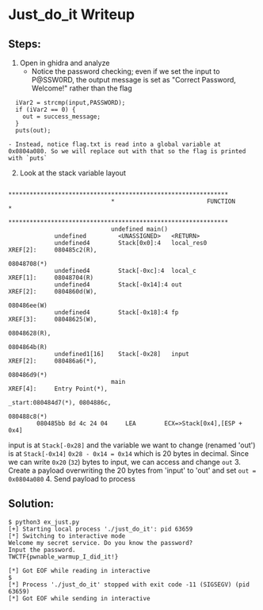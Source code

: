 # Just_do_it Writeup

## Steps:
1. Open in ghidra and analyze
    - Notice the password checking; even if we set the input to P@SSW0RD, the output message is set as "Correct Password, Welcome!" rather than the flag
```
  iVar2 = strcmp(input,PASSWORD);
  if (iVar2 == 0) {
    out = success_message;
  }
  puts(out);

```
    - Instead, notice flag.txt is read into a global variable at 0x0804a080. So we will replace out with that so the flag is printed with `puts`
2. Look at the stack variable layout

```
                             **************************************************************
                             *                          FUNCTION                          *
                             **************************************************************
                             undefined main()
             undefined         <UNASSIGNED>   <RETURN>
             undefined4        Stack[0x0]:4   local_res0                              XREF[2]:     080485c2(R), 
                                                                                                   08048708(*)  
             undefined4        Stack[-0xc]:4  local_c                                 XREF[1]:     08048704(R)  
             undefined4        Stack[-0x14]:4 out                                     XREF[2]:     0804860d(W), 
                                                                                                   080486ee(W)  
             undefined4        Stack[-0x18]:4 fp                                      XREF[3]:     08048625(W), 
                                                                                                   08048628(R), 
                                                                                                   0804864b(R)  
             undefined1[16]    Stack[-0x28]   input                                   XREF[2]:     080486a6(*), 
                                                                                                   080486d9(*)  
                             main                                            XREF[4]:     Entry Point(*), 
                                                                                          _start:080484d7(*), 0804886c, 
                                                                                          080488c8(*)  
        080485bb 8d 4c 24 04     LEA        ECX=>Stack[0x4],[ESP + 0x4]

```
input is at `Stack[-0x28]` and the variable we want to change (renamed 'out') is at `Stack[-0x14]`
`0x28 - 0x14 = 0x14` which is 20 bytes in decimal. Since we can write `0x20` (`32`) bytes to input, we can access and change `out`
3. Create a payload overwriting the 20 bytes from 'input' to 'out' and set `out = 0x0804a080`
4. Send payload to process


## Solution:
```
$ python3 ex_just.py 
[+] Starting local process './just_do_it': pid 63659
[*] Switching to interactive mode
Welcome my secret service. Do you know the password?
Input the password.
TWCTF{pwnable_warmup_I_did_it!}

[*] Got EOF while reading in interactive
$ 
[*] Process './just_do_it' stopped with exit code -11 (SIGSEGV) (pid 63659)
[*] Got EOF while sending in interactive
```
